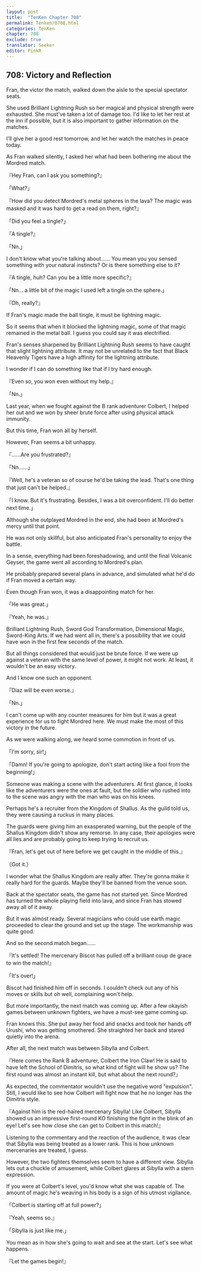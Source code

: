 ```yaml
---
layout: post
title:  "TenKen Chapter 708"
permalink: Tenken/0708.html
categories: TenKen
chapter: 708
exclude: true
translator: Seeker
editor: PinkR
---
```

<h2>708: Victory and Reflection</h2>

Fran, the victor the match, walked down the aisle to the special spectator seats.

<p>She used Brilliant Lightning Rush so her magical and physical strength were exhausted. She must've taken a lot of damage too. 
  I'd like to let her rest at the inn if possible, but it is also important to gather information on the matches.</p>

I'll give her a good rest tomorrow, and let her watch the matches in peace today.

As Fran walked silently, I asked her what had been bothering me about the Mordred match.

『Hey Fran, can I ask you something?』

「What?」

『How did you detect Mordred's metal spheres in the lava? The magic was masked and it was hard to get a read on them, right?』

「Did you feel a tingle?」

『A tingle?』

「Nn.」

I don't know what you're talking about…… You mean you you sensed something with your natural instincts? Or is there something else to it?

『A tingle, huh? Can you be a little more specific?』

「Nn… a little bit of the magic I used left a tingle on the sphere.」

『Oh, really?』

If Fran's magic made the ball tingle, it must be lightning magic.

So it seems that when it blocked the lightning magic, some of that magic remained in the metal ball. I guess you could say it was electrified.

<p>Fran's senses sharpened by Brilliant Lightning Rush seems to have caught that slight lightning attribute. 
  It may not be unrelated to the fact that Black Heavenly Tigers have a high affinity for the lightning attribute.</p>

I wonder if I can do something like that if I try hard enough.

『Even so, you won even without my help.』

「Nn.」

Last year, when we fought against the B rank adventurer Colbert, I helped her out and we won by sheer brute force after using physical attack immunity.

But this time, Fran won all by herself.

However, Fran seems a bit unhappy.

『……Are you frustrated?』

「Nn……」

『Well, he's a veteran so of course he'd be taking the lead. That's one thing that just can't be helped.』

「I know. But it's frustrating. Besides, I was a bit overconfident. I'll do better next time.」

Although she outplayed Mordred in the end, she had been at Mordred's mercy until that point.

He was not only skillful, but also anticipated Fran's personality to enjoy the battle.

In a sense, everything had been foreshadowing, and until the final Volcanic Geyser, the game went all according to Mordred's plan.

He probably prepared several plans in advance, and simulated what he'd do if Fran moved a certain way.

Even though Fran won, it was a disappointing match for her.

「He was great.」

『Yeah, he was.』

<p>Brilliant Lightning Rush, Sword God Transformation, Dimensional Magic, Sword-King Arts. If we had went all in, 
  there's a possibility that we could have won in the first few seconds of the match.</p>

<p>But all things considered that would just be brute force. If we were up against a veteran with the same level of power, 
  it might not work. At least, it wouldn't be an easy victory.</p>

And I know one such an opponent.

『Diaz will be even worse.』

「Nn.」

<p>I can't come up with any counter measures for him but it was a great experience for us to fight Mordred here. 
  We must make the most of this victory in the future.</p>

As we were walking along, we heard some commotion in front of us.

「I'm sorry, sir!」

「Damn! If you're going to apologize, don't start acting like a fool from the beginning!」

<p>Someone was making a scene with the adventurers. At first glance, it looks like the adventurers were the ones at fault, 
  but the soldier who rushed into to the scene was angry with the man who was on his knees.</p>

Perhaps he's a recruiter from the Kingdom of Shallus. As the guild told us, they were causing a ruckus in many places.

<p>The guards were giving him an exasperated warning, but the people of the Shallus Kingdom didn't show any remorse. 
  In any case, their apologies were all lies and are probably going to keep trying to recruit us.</p>

『Fran, let's get out of here before we get caught in the middle of this.』

（Got it.）

I wonder what the Shallus Kingdom are really after. They're gonna make it really hard for the guards. Maybe they'll be banned from the venue soon.

Back at the spectator seats, the game has not started yet. Since Mordred has turned the whole playing field into lava, and since Fran has stowed away all of it away.

But it was almost ready. Several magicians who could use earth magic proceeded to clear the ground and set up the stage. The workmanship was quite good.

And so the second match began……

『It's settled! The mercenary Biscot has pulled off a brilliant coup de grace to win the match!』

「It's over!」

Biscot had finished him off in seconds. I couldn't check out any of his moves or skills but oh well, complaining won't help.

But more importantly, the next match was coming up. After a few okayish games between unknown fighters, we have a must-see game coming up.

<p>Fran knows this. She put away her food and snacks and took her hands off Urushi, who was getting smothered. 
  She straighted her back and stared quietly into the arena.</p>

After all, the next match was between Sibylla and Colbert.

<p>『Here comes the Rank B adventurer, Colbert the Iron Claw! He is said to have left the School of Dimitris, 
  so what kind of fight will he show us? The first round was almost an instant kill, but what about the next round?』</p>

<p>As expected, the commentator wouldn't use the negative word "expulsion". Still, I would like to see how Colbert will 
  fight now that he no longer has the Dimitris style.</p>

<p>『Against him is the red-haired mercenary Sibylla! Like Colbert, Sibylla showed us an impressive first-round KO finishing the fight in the blink of an eye! 
  Let's see how close she can get to Colbert in this match!』</p>

<p>Listening to the commentary and the reaction of the audience, it was clear that Sibylla was being treated as a lower rank. 
  This is how unknown mercenaries are treated, I guess.</p>

<p>However, the two fighters themselves seem to have a different view. Sibylla lets out a chuckle of amusement, 
  while Colbert glares at Sibylla with a stern expression.</p>

If you were at Colbert's level, you'd know what she was capable of. The amount of magic he's weaving in his body is a sign of his utmost vigilance.

「Colbert is starting off at full power?」

『Yeah, seems so.』

「Sibylla is just like me.」

You mean as in how she's going to wait and see at the start. Let's see what happens.

『Let the games begin!』



